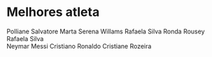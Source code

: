 
# Melhores atleta
Polliane Salvatore 
Marta
Serena Willams
Rafaela Silva
Ronda Rousey
Rafaela Silva  
Neymar
Messi
Cristiano Ronaldo
Cristiane Rozeira
